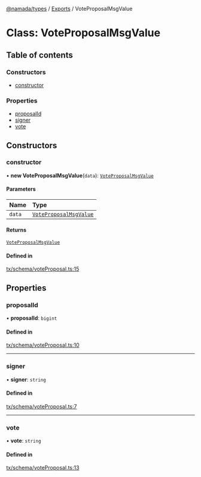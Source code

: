 [@namada/types](../README.md) / [Exports](../modules.md) / VoteProposalMsgValue

# Class: VoteProposalMsgValue

## Table of contents

### Constructors

- [constructor](VoteProposalMsgValue.md#constructor)

### Properties

- [proposalId](VoteProposalMsgValue.md#proposalid)
- [signer](VoteProposalMsgValue.md#signer)
- [vote](VoteProposalMsgValue.md#vote)

## Constructors

### constructor

• **new VoteProposalMsgValue**(`data`): [`VoteProposalMsgValue`](VoteProposalMsgValue.md)

#### Parameters

| Name | Type |
| :------ | :------ |
| `data` | [`VoteProposalMsgValue`](VoteProposalMsgValue.md) |

#### Returns

[`VoteProposalMsgValue`](VoteProposalMsgValue.md)

#### Defined in

[tx/schema/voteProposal.ts:15](https://github.com/anoma/namada-interface/blob/be532c799367420fcc6a8d60ac3b6b3a194f2891/packages/types/src/tx/schema/voteProposal.ts#L15)

## Properties

### proposalId

• **proposalId**: `bigint`

#### Defined in

[tx/schema/voteProposal.ts:10](https://github.com/anoma/namada-interface/blob/be532c799367420fcc6a8d60ac3b6b3a194f2891/packages/types/src/tx/schema/voteProposal.ts#L10)

___

### signer

• **signer**: `string`

#### Defined in

[tx/schema/voteProposal.ts:7](https://github.com/anoma/namada-interface/blob/be532c799367420fcc6a8d60ac3b6b3a194f2891/packages/types/src/tx/schema/voteProposal.ts#L7)

___

### vote

• **vote**: `string`

#### Defined in

[tx/schema/voteProposal.ts:13](https://github.com/anoma/namada-interface/blob/be532c799367420fcc6a8d60ac3b6b3a194f2891/packages/types/src/tx/schema/voteProposal.ts#L13)
